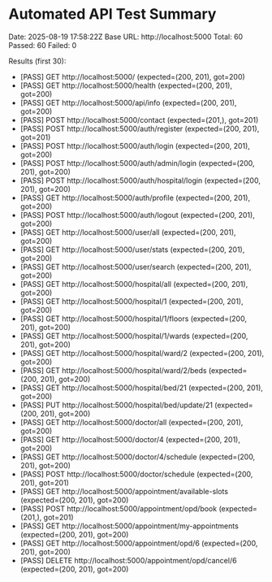 # Automated API Test Summary
Date: 2025-08-19 17:58:22Z
Base URL: http://localhost:5000
Total: 60  Passed: 60  Failed: 0

Results (first 30):
- [PASS] GET http://localhost:5000/ (expected=(200, 201), got=200)
- [PASS] GET http://localhost:5000/health (expected=(200, 201), got=200)
- [PASS] GET http://localhost:5000/api/info (expected=(200, 201), got=200)
- [PASS] POST http://localhost:5000/contact (expected=(201,), got=201)
- [PASS] POST http://localhost:5000/auth/register (expected=(200, 201), got=201)
- [PASS] POST http://localhost:5000/auth/login (expected=(200, 201), got=200)
- [PASS] POST http://localhost:5000/auth/admin/login (expected=(200, 201), got=200)
- [PASS] POST http://localhost:5000/auth/hospital/login (expected=(200, 201), got=200)
- [PASS] GET http://localhost:5000/auth/profile (expected=(200, 201), got=200)
- [PASS] POST http://localhost:5000/auth/logout (expected=(200, 201), got=200)
- [PASS] GET http://localhost:5000/user/all (expected=(200, 201), got=200)
- [PASS] GET http://localhost:5000/user/stats (expected=(200, 201), got=200)
- [PASS] GET http://localhost:5000/user/search (expected=(200, 201), got=200)
- [PASS] GET http://localhost:5000/hospital/all (expected=(200, 201), got=200)
- [PASS] GET http://localhost:5000/hospital/1 (expected=(200, 201), got=200)
- [PASS] GET http://localhost:5000/hospital/1/floors (expected=(200, 201), got=200)
- [PASS] GET http://localhost:5000/hospital/1/wards (expected=(200, 201), got=200)
- [PASS] GET http://localhost:5000/hospital/ward/2 (expected=(200, 201), got=200)
- [PASS] GET http://localhost:5000/hospital/ward/2/beds (expected=(200, 201), got=200)
- [PASS] GET http://localhost:5000/hospital/bed/21 (expected=(200, 201), got=200)
- [PASS] PUT http://localhost:5000/hospital/bed/update/21 (expected=(200, 201), got=200)
- [PASS] GET http://localhost:5000/doctor/all (expected=(200, 201), got=200)
- [PASS] GET http://localhost:5000/doctor/4 (expected=(200, 201), got=200)
- [PASS] GET http://localhost:5000/doctor/4/schedule (expected=(200, 201), got=200)
- [PASS] POST http://localhost:5000/doctor/schedule (expected=(200, 201), got=201)
- [PASS] GET http://localhost:5000/appointment/available-slots (expected=(200, 201), got=200)
- [PASS] POST http://localhost:5000/appointment/opd/book (expected=(201,), got=201)
- [PASS] GET http://localhost:5000/appointment/my-appointments (expected=(200, 201), got=200)
- [PASS] GET http://localhost:5000/appointment/opd/6 (expected=(200, 201), got=200)
- [PASS] DELETE http://localhost:5000/appointment/opd/cancel/6 (expected=(200, 201), got=200)
